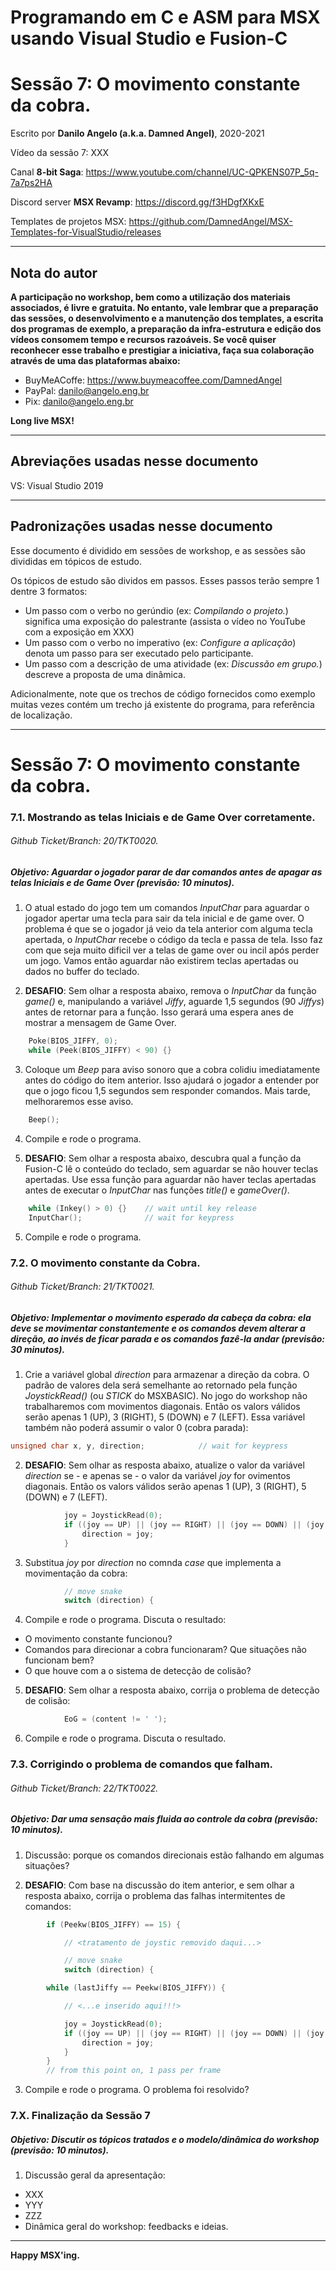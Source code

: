 # Programando em C e ASM para MSX usando Visual Studio e Fusion-C
# Sessão 7: O movimento constante da cobra.

Escrito por **Danilo Angelo (a.k.a. Damned Angel)**, 2020-2021

Vídeo da sessão 7: XXX

Canal **8-bit Saga**: https://www.youtube.com/channel/UC-QPKENS07P_5q-7a7ps2HA

Discord server **MSX Revamp**: https://discord.gg/f3HDgfXKxE

Templates de projetos MSX: https://github.com/DamnedAngel/MSX-Templates-for-VisualStudio/releases

---

## Nota do autor

__A participação no workshop, bem como a utilização dos materiais associados, é livre e gratuita. 
No entanto, vale lembrar que a preparação das sessões, o desenvolvimento e a manutenção dos templates, a escrita dos programas de exemplo, a preparação da infra-estrutura e edição dos vídeos consomem tempo e recursos razoáveis.
Se você quiser reconhecer esse trabalho e prestigiar a iniciativa, faça sua colaboração através de uma das plataformas abaixo:__

* BuyMeACoffe: https://www.buymeacoffee.com/DamnedAngel​
* PayPal: danilo@angelo.eng.br
* Pix: danilo@angelo.eng.br

**Long live MSX!**

---

## Abreviações usadas nesse documento

VS: Visual Studio 2019

---

## Padronizações usadas nesse documento

Esse documento é dividido em sessões de workshop, e as sessões são divididas em tópicos de estudo.

Os tópicos de estudo são dividos em passos. Esses passos terão sempre 1 dentre 3 formatos:
* Um passo com o verbo no gerúndio (ex: *Compilando o projeto.*) significa uma exposição do palestrante (assista o vídeo no YouTube com a exposição em XXX)
* Um passo com o verbo no imperativo (ex: *Configure a aplicação*) denota um passo para ser executado pelo participante.
* Um passo com a descrição de uma atividade (ex: *Discussão em grupo.*) descreve a proposta de uma dinâmica.

Adicionalmente, note que os trechos de código fornecidos como exemplo muitas vezes contém um trecho já existente do programa, para referência de localização.

---

# Sessão 7: O movimento constante da cobra.

### 7.1. Mostrando as telas Iniciais e de Game Over corretamente.
###### *Github Ticket/Branch: 20/TKT0020.*

##### Objetivo: Aguardar o jogador parar de dar comandos antes de apagar as telas Iniciais e de Game Over (previsão: 10 minutos).

1. O atual estado do jogo tem um comandos *InputChar* para aguardar o jogador apertar uma tecla para sair da tela inicial e de game over. O problema é que se o jogador já veio da tela anterior com alguma tecla apertada, o *InputChar* recebe o código da tecla e passa de tela. Isso faz com que seja muito dificil ver a telas de game over ou incil após perder um jogo. Vamos então aguardar não existirem teclas apertadas ou dados no buffer do teclado. 

2. **DESAFIO**: Sem olhar a resposta abaixo, remova o *InputChar* da função *game()* e, manipulando a variável *Jiffy*, aguarde 1,5 segundos (90 *Jiffys*) antes de retornar para a função. Isso gerará uma espera anes de mostrar a mensagem de Game Over.

```c
	Poke(BIOS_JIFFY, 0);
	while (Peek(BIOS_JIFFY) < 90) {}
```

3. Coloque um *Beep* para aviso sonoro que a cobra colidiu imediatamente antes do código do item anterior. Isso ajudará o jogador a entender por que o jogo ficou 1,5 segundos sem responder comandos. Mais tarde, melhoraremos esse aviso.

```c
	Beep();
```

4. Compile e rode o programa.

5. **DESAFIO**: Sem olhar a resposta abaixo, descubra qual a função da Fusion-C lê o conteúdo do teclado, sem aguardar se não houver teclas apertadas. Use essa função para aguardar não haver teclas apertadas antes de executar o *InputChar* nas funções *title()* e *gameOver()*.

```c
	while (Inkey() > 0) {}    // wait until key release
	InputChar();              // wait for keypress
```

5. Compile e rode o programa.


### 7.2. O movimento constante da Cobra.
###### *Github Ticket/Branch: 21/TKT0021.*

##### Objetivo: Implementar o movimento esperado da cabeça da cobra: ela deve se movimentar constantemente e os comandos devem alterar a direção, ao invés de ficar parada e os comandos fazê-la andar (previsão: 30 minutos).

1. Crie a variável global *direction* para armazenar a direção da cobra. O padrão de valores dela será semelhante ao retornado pela função *JoystickRead()* (ou *STICK* do MSXBASIC). No jogo do workshop não trabalharemos com movimentos diagonais. Então os valors válidos serão apenas 1 (UP), 3 (RIGHT), 5 (DOWN) e 7 (LEFT). Essa variável também não poderá assumir o valor 0 (cobra parada):

```c
unsigned char x, y, direction;            // wait for keypress
```

2. **DESAFIO**: Sem olhar as resposta abaixo, atualize o valor da variável *direction* se - e apenas se - o valor da variável *joy* for ovimentos diagonais. Então os valors válidos serão apenas 1 (UP), 3 (RIGHT), 5 (DOWN) e 7 (LEFT).

```c
			joy = JoystickRead(0);
			if ((joy == UP) || (joy == RIGHT) || (joy == DOWN) || (joy == LEFT)) {
				direction = joy;
			}
```

3. Substitua *joy* por *direction* no comnda *case* que implementa a movimentação da cobra:

```c
			// move snake
			switch (direction) {
```

4. Compile e rode o programa. Discuta o resultado:
* O movimento constante funcionou?
* Comandos para direcionar a cobra funcionaram? Que situações não funcionam bem?
* O que houve com a o sistema de detecção de colisão?

5. **DESAFIO**: Sem olhar a resposta abaixo, corrija o problema de detecção de colisão:

```c
			EoG = (content != ' ');
```

6. Compile e rode o programa. Discuta o resultado.

### 7.3. Corrigindo o problema de comandos que falham.
###### *Github Ticket/Branch: 22/TKT0022.*

##### Objetivo: Dar uma sensação mais fluida ao controle da cobra (previsão: 10 minutos).

1. Discussão: porque os comandos direcionais estão falhando em algumas situações?

2. **DESAFIO**: Com base na discussão do item anterior, e sem olhar a resposta abaixo, corrija o problema das falhas intermitentes de comandos:

```c
		if (Peekw(BIOS_JIFFY) == 15) {

			// <tratamento de joystic removido daqui...>

			// move snake
			switch (direction) {
```

```c
		while (lastJiffy == Peekw(BIOS_JIFFY)) {

			// <...e inserido aqui!!!>

			joy = JoystickRead(0);
			if ((joy == UP) || (joy == RIGHT) || (joy == DOWN) || (joy == LEFT)) {
				direction = joy;
			}
		}
		// from this point on, 1 pass per frame
```

3. Compile e rode o programa. O problema foi resolvido?

### 7.X. Finalização da Sessão 7
##### Objetivo: Discutir os tópicos tratados e o modelo/dinâmica do workshop (previsão: 10 minutos).

1. Discussão geral da apresentação:
* XXX
* YYY
* ZZZ
* Dinâmica geral do workshop: feedbacks e ideias.

---

**Happy MSX'ing.**
